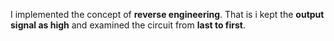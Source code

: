 I implemented the concept of **reverse engineering**. That is i kept the **output signal 
as high** and examined the circuit from **last to first**.